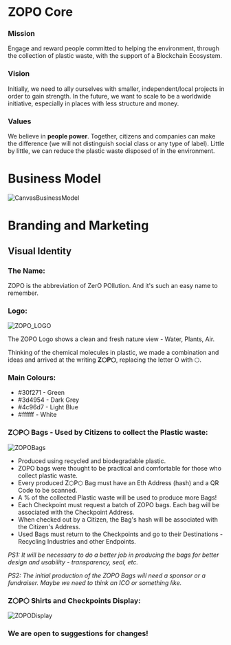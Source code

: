 # ZOPO Core 
### Mission
Engage and reward people committed to helping the environment, through the collection of plastic waste, with the support of a Blockchain Ecosystem.

### Vision
Initially, we need to ally ourselves with smaller, independent/local projects in order to gain strength. In the future, we want to scale to be a worldwide initiative, especially in places with less structure and money.

### Values
We believe in **people power**. Together, citizens and companies can make the difference (we will not distinguish social class or any type of label). Little by little, we can reduce the plastic waste disposed of in the environment.

# Business Model
![CanvasBusinessModel](https://scontent.fvcp2-1.fna.fbcdn.net/v/t1.15752-9/91021428_3006858209334268_1550281905918705664_n.png?_nc_cat=105&_nc_sid=b96e70&_nc_ohc=-VLlbCgCFdYAX_QX9Eu&_nc_ht=scontent.fvcp2-1.fna&oh=30a17b8af803f899e79c43b810298c18&oe=5EA2AED9)

# Branding and Marketing

## Visual Identity

### The Name:
ZOPO is the abbreviation of ZerO POllution. And it's such an easy name to remember.

### Logo:
![ZOPO_LOGO](https://scontent.fvcp2-1.fna.fbcdn.net/v/t1.15752-9/89068046_176632217119523_7264249896222326784_n.png?_nc_cat=106&_nc_sid=b96e70&_nc_ohc=4vaa9zBh2AMAX-1Ehlv&_nc_ht=scontent.fvcp2-1.fna&oh=7eb732c87cc6e4a0264fd68987dfc330&oe=5E923F2A)

The ZOPO Logo shows a clean and fresh nature view - Water, Plants, Air.

Thinking of the chemical molecules in plastic, we made a combination and ideas and arrived at the writing **Z⬡P⬡**, replacing the letter O with ⬡.

### Main Colours:
- #30f271 - Green
- #3d4954 - Dark Grey
- #4c96d7 - Light Blue
- #ffffff - White

### Z⬡P⬡ Bags - Used by Citizens to collect the Plastic waste:
![ZOPOBags](https://scontent.fvcp2-1.fna.fbcdn.net/v/t1.15752-9/90427342_2561813470770972_5572277148057600000_n.png?_nc_cat=100&_nc_sid=b96e70&_nc_ohc=lUCZsFoabd8AX-UmX87&_nc_ht=scontent.fvcp2-1.fna&oh=d4be6f5015a55693291fe20d25b1ef6b&oe=5E9A6F97)

  - Produced using recycled and biodegradable plastic.
  - ZOPO bags were thought to be practical and comfortable for those who collect plastic waste. 
  - Every produced Z⬡P⬡ Bag must have an Eth Address (hash) and a QR Code to be scanned. 
  - A % of the collected Plastic waste will be used to produce more Bags!
  - Each Checkpoint must request a batch of ZOPO bags. Each bag will be associated with the Checkpoint Address.
  - When checked out by a Citizen, the Bag's hash will be associated with the Citizen's Address.
  - Used Bags must return to the Checkpoints and go to their Destinations - Recycling Industries and other Endpoints.

*PS1: It will be necessary to do a better job in producing the bags for better design and usability - transparency, seal, etc.*

*PS2: The initial production of the ZOPO Bags will need a sponsor or a fundraiser. Maybe we need to think an ICO or something like.*

### Z⬡P⬡ Shirts and Checkpoints Display:
![ZOPODisplay](https://scontent.fvcp2-1.fna.fbcdn.net/v/t1.15752-9/91805263_875661452907119_6201637294558937088_n.png?_nc_cat=108&_nc_sid=b96e70&_nc_ohc=8go1gQ5gxR0AX_K48NZ&_nc_ht=scontent.fvcp2-1.fna&oh=d706965b56cb02a209b68046f76595ff&oe=5EA6F1DA)

### We are open to suggestions for changes!


